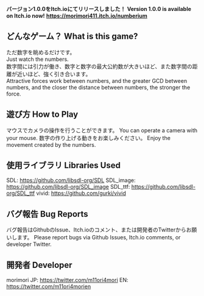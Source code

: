 **バージョン1.0.0をItch.ioにてリリースしました！**
**Version 1.0.0 is available on Itch.io now!**
**https://morimori411.itch.io/numberium**

## どんなゲーム？ What is this game?
ただ数字を眺めるだけです。  
Just watch the numbers.  
数字間には引力が働き、数字と数字の最大公約数が大きいほど、また数字間の距離が近いほど、強く引き合います。  
Attractive forces work between numbers, and the greater GCD between numbers, and the closer the distance between numbers, the stronger the force.

## 遊び方 How to Play
マウスでカメラの操作を行うことができます。
You can operate a camera with your mouse.
数字の作り上げる動きをお楽しみください。
Enjoy the movement created by the numbers.

## 使用ライブラリ Libraries Used
SDL: https://github.com/libsdl-org/SDL
SDL_image: https://github.com/libsdl-org/SDL_image
SDL_ttf: https://github.com/libsdl-org/SDL_ttf
vivid: https://github.com/gurki/vivid

## バグ報告 Bug Reports
バグ報告はGithubのIssue、Itch.ioのコメント、または開発者のTwitterからお願いします。
Please report bugs via Github Issues, Itch.io comments, or developer Twitter.

## 開発者 Developer
morimori
JP: https://twitter.com/m11ori4mori
EN: https://twitter.com/m11ori4morien
